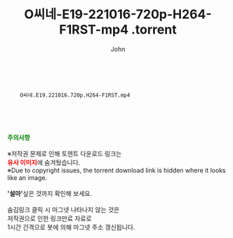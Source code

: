 ﻿---
layout: post
title:  "                   O씨네-E19-221016-720p-H264-F1RST-mp4                .torrent"
author: John
categories: [ TV ]
tags: [  ]
image:  
description: "                   O씨네-E19-221016-720p-H264-F1RST-mp4                 torrent 정보 공유"
toc: true
toc_sticky: true
---

<br>

        O씨네.E19.221016.720p.H264-F1RST.mp4    
    
<br><br><br>
<p data-ke-size="size16"><b><span style="color: green;">주의사항</span></b><br /><br />※저작권 문제로 인해 토렌트 다운로드 링크는<br /><b><span style="color: red;">유사 이미지</span></b>에 숨겨뒀습니다.<br />※Due to copyright issues, the torrent download link is hidden where it looks like an image.<br /><br /><b>'설마'</b>싶은 것까지 확인해 보세요.<br /><br />숨김링크 클릭 시 마그넷 나타나지 않는 것은<br />저작권으로 인한 링크만료 자료로<br />1시간 간격으로 봇에 의해 마그넷 주소 갱신됩니다.</p>
